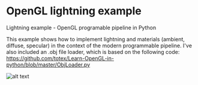 # OpenGL lightning example
 Lightning example - OpenGL programable pipeline in Python

This example shows how to implement lightning and materials (ambient, diffuse, specular) in the context of the modern programmable pipeline. I've also included an .obj file loader, which is based on the following code: https://github.com/totex/Learn-OpenGL-in-python/blob/master/ObjLoader.py

![alt text](https://github.com/postmortem-x/opengl-lightning-example/blob/main/screenshots/lightning.png)